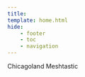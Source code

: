 ```yaml
---
title: 
template: home.html
hide:
    - footer
    - toc
    - navigation
---
```


Chicagoland Meshtastic
